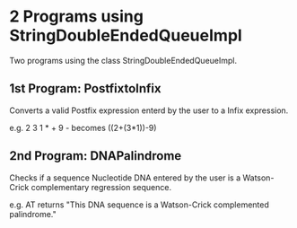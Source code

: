 # 2 Programs using StringDoubleEndedQueueImpl
  
Two programs using the class StringDoubleEndedQueueImpl. 
## 1st Program: PostfixtoInfix 
  Converts a valid Postfix expression enterd by the user to a Infix expression.
  
  e.g. 2 3 1 * + 9 - becomes ((2+(3*1))-9)
  
## 2nd Program: DNAPalindrome 
  Checks if a sequence Nucleotide DNA entered by the user is a Watson-Crick complementary regression sequence.
  
  e.g. AT returns "This DNA sequence is a Watson-Crick complemented palindrome."
  
